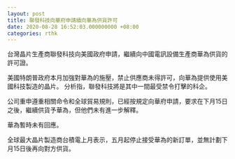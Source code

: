 ```yaml
---
layout: post
title: 聯發科技向華府申請續向華為供貨許可
date: 2020-08-28 16:52:03.000000000 +08:00
categories: rthk
---
```


台灣晶片生產商聯發科技向美國政府申請，繼續向中國電訊設備生產商華為供貨的許可證。

美國特朗普政府本月加強對華為的施壓，禁止供應商未得許可，向華為提供使用美國科技製造的晶片。
分析指，聯發科技將是其中一間最受禁令打擊的科企。

公司重申遵重相關命令和全球貿易規則，已經按規定向華府申請，要求在下月15日之後，繼續供貨予華為，但他們未有進一步解釋。

華為暫時未有回應。

全球最大晶片製造商台積電上月表示，五月起停止接受華為的新訂單，並無計劃下月15日後再向對方供貨。
